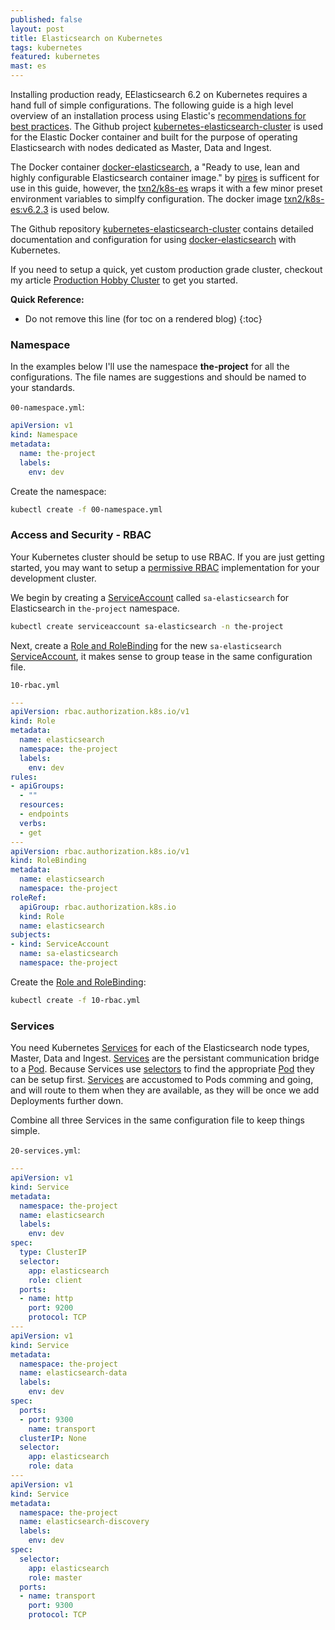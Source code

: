 ```yaml
---
published: false
layout: post
title: Elasticsearch on Kubernetes
tags: kubernetes
featured: kubernetes
mast: es
---
```


Installing production ready, EElasticsearch 6.2 on Kubernetes requires a hand full of simple configurations. The following guide is a high level overview of an installation process using Elastic's [recommendations for best practices]. The Github project [kubernetes-elasticsearch-cluster] is used for the Elastic Docker container and built for the purpose of operating Elasticsearch with nodes dedicated as Master, Data and Ingest.

The Docker container [docker-elasticsearch], a "Ready to use, lean and highly configurable Elasticsearch container image." by [pires] is sufficent for use in this guide, however, the [txn2/k8s-es] wraps it with a few minor preset environment variables to simplfy configuration. The docker image [txn2/k8s-es:v6.2.3] is used below.

The Github repository [kubernetes-elasticsearch-cluster] contains detailed documentation and configuration for using [docker-elasticsearch] with Kubernetes.

If you need to setup a quick, yet custom production grade cluster, checkout my article [Production Hobby Cluster] to get you started.

**Quick Reference:**

* Do not remove this line (for toc on a rendered blog)
{:toc}

### Namespace

In the examples below I'll use the namespace **the-project** for all the configurations. The file names are suggestions and should be named to your standards.

`00-namespace.yml`:
```yaml
apiVersion: v1
kind: Namespace
metadata:
  name: the-project
  labels:
    env: dev
```

Create the namespace:
```bash
kubectl create -f 00-namespace.yml
```

### Access and Security - RBAC

Your Kubernetes cluster should be setup to use RBAC. If you are just getting started, you may want to setup a [permissive RBAC] implementation for your development cluster.

We begin by creating a [ServiceAccount] called `sa-elasticsearch` for Elasticsearch in `the-project` namespace.

```bash
kubectl create serviceaccount sa-elasticsearch -n the-project
```

Next, create a [Role and RoleBinding] for the new `sa-elasticsearch` [ServiceAccount], it makes sense to group tease in the same configuration file.

`10-rbac.yml`
```yaml
---
apiVersion: rbac.authorization.k8s.io/v1
kind: Role
metadata:
  name: elasticsearch
  namespace: the-project
  labels:
    env: dev
rules:
- apiGroups:
  - ""
  resources:
  - endpoints
  verbs:
  - get
---
apiVersion: rbac.authorization.k8s.io/v1
kind: RoleBinding
metadata:
  name: elasticsearch
  namespace: the-project
roleRef:
  apiGroup: rbac.authorization.k8s.io
  kind: Role
  name: elasticsearch
subjects:
- kind: ServiceAccount
  name: sa-elasticsearch
  namespace: the-project
```

Create the [Role and RoleBinding]:
```bash
kubectl create -f 10-rbac.yml
```

### Services

You need  Kubernetes [Services] for each of the Elasticsearch node types, Master, Data and Ingest. [Services] are the persistant communication bridge to a [Pod]. Because Services use [selectors] to find the appropriate [Pod] they can be setup first. [Services] are accustomed to Pods comming and going, and will route to them when they are available, as they will be once we add Deployments further down.

Combine all three Services in the same configuration file to keep things simple.

`20-services.yml`:
```yaml
---
apiVersion: v1
kind: Service
metadata:
  namespace: the-project 
  name: elasticsearch
  labels:
    env: dev
spec:
  type: ClusterIP
  selector:
    app: elasticsearch
    role: client
  ports:
  - name: http
    port: 9200
    protocol: TCP
---
apiVersion: v1
kind: Service
metadata:
  namespace: the-project 
  name: elasticsearch-data
  labels:
    env: dev
spec:
  ports:
  - port: 9300
    name: transport
  clusterIP: None
  selector:
    app: elasticsearch
    role: data
---
apiVersion: v1
kind: Service
metadata:
  namespace: the-project 
  name: elasticsearch-discovery
  labels:
    env: dev
spec:
  selector:
    app: elasticsearch
    role: master
  ports:
  - name: transport
    port: 9300
    protocol: TCP
```


[recommendations for best practices]: https://www.elastic.co/guide/en/elasticsearch/reference/6.2/modules-node.html
[kubernetes-elasticsearch-cluster]: https://github.com/pires/kubernetes-elasticsearch-cluster
[txn2/k8s-es]:https://github.com/txn2/k8s-es
[txn2/k8s-es:v6.2.3]:https://hub.docker.com/r/txn2/k8s-es/tags/
[issues]: https://github.com/pires/kubernetes-elasticsearch-cluster/issues
[pires]:https://github.com/pires
[docker-elasticsearch]:https://github.com/pires/docker-elasticsearch
[permissive RBAC]:https://mk.imti.co/hobby-cluster/#permissions-rbac-role-based-access-control
[Production Hobby Cluster]:https://mk.imti.co/hobby-cluster/
[ServiceAccount]:http://localhost:4000/team-kubernetes-remote-access/#serviceaccount
[Role and RoleBinding]:http://localhost:4000/team-kubernetes-remote-access/#role-and-rolebinding
[Services]:https://kubernetes.io/docs/concepts/services-networking/service/
[Pod]:https://kubernetes.io/docs/concepts/workloads/pods/pod/
[selectors]:https://kubernetes.io/docs/concepts/overview/working-with-objects/labels/